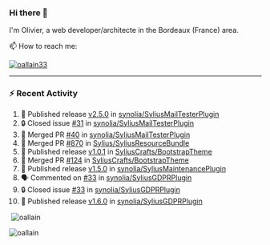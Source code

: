 ### Hi there 👋

I'm Olivier, a web developer/architecte in the Bordeaux (France) area.

📫 How to reach me:

<p> <a href="https://twitter.com/oallain33" target="blank"><img src="https://img.shields.io/twitter/follow/oallain33?logo=twitter&style=for-the-badge" alt="oallain33" /></a> </p>

---

### :zap: Recent Activity

<!--START_SECTION:activity-->
1. 🚀 Published release [v2.5.0](https://github.com/synolia/SyliusMailTesterPlugin/releases/tag/v2.5.0) in [synolia/SyliusMailTesterPlugin](https://github.com/synolia/SyliusMailTesterPlugin)
2. 🔒 Closed issue [#31](https://github.com/synolia/SyliusMailTesterPlugin/issues/31) in [synolia/SyliusMailTesterPlugin](https://github.com/synolia/SyliusMailTesterPlugin)
3. 🎉 Merged PR [#40](https://github.com/synolia/SyliusMailTesterPlugin/pull/40) in [synolia/SyliusMailTesterPlugin](https://github.com/synolia/SyliusMailTesterPlugin)
4. 🎉 Merged PR [#870](https://github.com/Sylius/SyliusResourceBundle/pull/870) in [Sylius/SyliusResourceBundle](https://github.com/Sylius/SyliusResourceBundle)
5. 🚀 Published release [v1.0.1](https://github.com/SyliusCrafts/BootstrapTheme/releases/tag/v1.0.1) in [SyliusCrafts/BootstrapTheme](https://github.com/SyliusCrafts/BootstrapTheme)
6. 🎉 Merged PR [#124](https://github.com/SyliusCrafts/BootstrapTheme/pull/124) in [SyliusCrafts/BootstrapTheme](https://github.com/SyliusCrafts/BootstrapTheme)
7. 🚀 Published release [v1.5.0](https://github.com/synolia/SyliusMaintenancePlugin/releases/tag/v1.5.0) in [synolia/SyliusMaintenancePlugin](https://github.com/synolia/SyliusMaintenancePlugin)
8. 🗣 Commented on [#33](https://github.com/synolia/SyliusGDPRPlugin/issues/33#issuecomment-2039148470) in [synolia/SyliusGDPRPlugin](https://github.com/synolia/SyliusGDPRPlugin)
9. 🔒 Closed issue [#33](https://github.com/synolia/SyliusGDPRPlugin/issues/33) in [synolia/SyliusGDPRPlugin](https://github.com/synolia/SyliusGDPRPlugin)
10. 🚀 Published release [v1.6.0](https://github.com/synolia/SyliusGDPRPlugin/releases/tag/v1.6.0) in [synolia/SyliusGDPRPlugin](https://github.com/synolia/SyliusGDPRPlugin)
<!--END_SECTION:activity-->

<p>&nbsp;<img align="center" src="https://github-readme-stats.vercel.app/api?username=oallain&show_icons=true&locale=en" alt="oallain" /></p>

<p><img align="center" src="https://github-readme-streak-stats.herokuapp.com/?user=oallain&" alt="oallain" /></p>

